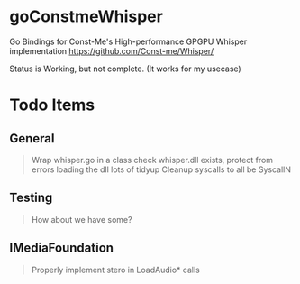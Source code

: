 # goConstmeWhisper

Go Bindings for Const-Me's High-performance GPGPU Whisper implementation
https://github.com/Const-me/Whisper/

Status is Working, but not complete. (It works for my usecase)

# Todo Items
## General
> Wrap whisper.go in a class
> check whisper.dll exists, protect from errors loading the dll
> lots of tidyup
> Cleanup syscalls to all be SyscallN

## Testing
> How about we have some?

## IMediaFoundation
> Properly implement stero in LoadAudio* calls



